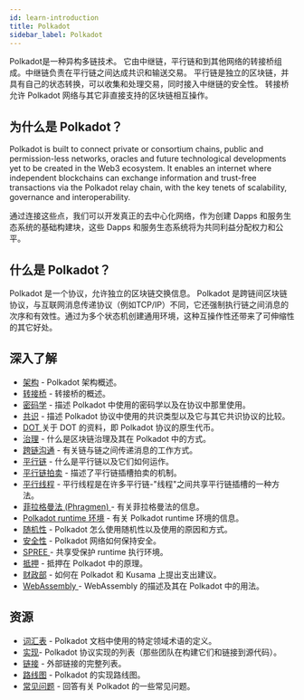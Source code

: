 ```yaml
---
id: learn-introduction
title: Polkadot
sidebar_label: Polkadot
---
```


Polkadot是一种异构多链技术。 它由中继链，平行链和到其他网络的转接桥组成。中继链负责在平行链之间达成共识和输送交易。 平行链是独立的区块链，并具有自己的状态转换，可以收集和处理交易，同时接入中继链的安全性。 转接桥允许 Polkadot 网络与其它非直接支持的区块链相互操作。

## 为什么是 Polkadot？

Polkadot is built to connect private or consortium chains, public and permission-less networks, oracles and future technological developments yet to be created in the Web3 ecosystem. It enables an internet where independent blockchains can exchange information and trust-free transactions via the Polkadot relay chain, with the key tenets of scalability, governance and interoperability.

通过连接这些点，我们可以开发真正的去中心化网络，作为创建 Dapps 和服务生态系统的基础构建块，这些 Dapps 和服务生态系统将为共同利益分配权力和公平。

## 什么是 Polkadot？

Polkadot 是一个协议，允许独立的区块链交换信息。 Polkadot 是跨链间区块链协议，与互联网消息传递协议（例如TCP/IP）不同，它还强制执行链之间消息的次序和有效性。通过为多个状态机创建通用环境，这种互操作性还带来了可伸缩性的其它好处。

## 深入了解

- [架构](learn-architecture) - Polkadot 架构概述。
- [转接桥](learn-bridges) - 转接桥的概述。
- [密码学](learn-cryptography) - 描述 Polkadot 中使用的密码学以及在协议中那里使用。
- [共识](learn-consensus) - 描述 Polkadot 协议中使用的共识类型以及它与其它共识协议的比较。
- [ DOT ](learn-DOT) 关于 DOT 的资料，即 Polkadot 协议的原生代币。
- [治理](learn-governance) - 什么是区块链治理及其在 Polkadot 中的方式。
- [跨链沟通](learn-interchain) - 有关链与链之间传递消息的工作方式。
- [平行链](learn-parachains) - 什么是平行链以及它们如何运作。
- [平行链拍卖](learn-auction) - 描述了平行链插槽拍卖的机制。
- [平行线程](learn-parathreads) - 平行线程是在许多平行链-"线程"之间共享平行链插槽的一种方法。
- [ 菲拉格曼法 (Phragmen) ](learn-phragmen) - 有关菲拉格曼法的信息。
- [ Polkadot runtime 环境](learn-PRE) - 有关 Polkadot runtime 环境的信息。
- [随机性](learn-randomness) - Polkadot 怎么使用随机性以及使用的原因和方式。
- [安全性](learn-security) - Polkadot 网络如何保持安全。
- [ SPREE ](learn-spree)- 共享受保护 runtime 执行环境。
- [抵押](learn-staking) - 抵押在 Polkadot 中的原理。
- [财政部](learn-treasury) - 如何在 Polkadot 和 Kusama 上提出支出建议。
- [ WebAssembly ](learn-wasm) - WebAssembly 的描述及其在 Polkadot 中的用法。

## 资源

- [词汇表](glossary) - Polkadot 文档中使用的特定领域术语的定义。
- [实现](learn-implementations)- Polkadot 协议实现的列表（那些团队在构建它们和链接到源代码）。
- [链接](learn-relevant-links) - 外部链接的完整列表。
- [路线图](learn-roadmap) - Polkadot 的实现路线图。
- [常见问题](learn-faq) - 回答有关 Polkadot 的一些常见问题。
